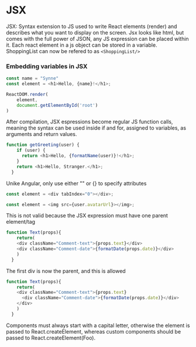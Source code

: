 
# JSX

JSX: Syntax extension to JS used to write React elements (render) and describes what you want to display on the screen.
Jsx looks like html, but comes with the full power of JSON, any JS expression can be placed within it.
Each react element in a js object can be stored in a variable.\
ShoppingList can now be refered to as `<ShoppingList/>`

### Embedding variables in JSX
```javascript
const name = "Synne"
const element = <h1>Hello, {name}!</h1>;

ReactDOM.render(
    element,
    document.getElementById('root')
)
```

After compilation, JSX espressions become regular JS function calls, meaning the syntax can be used 
inside if and for, assigned to variables, as arguments and return values.

```javascript
function getGreeting(user) {
    if (user) {
      return <h1>Hello, {formatName(user)}!</h1>;
    }
    return <h1>Hello, Stranger.</h1>;
  }
```
  
Unike Angular, only use either "" or {} to specify attributes
```javascript
const element = <div tabIndex="0"></div>;

const element = <img src={user.avatarUrl}></img>;
```

This is not valid because the JSX expression must have one parent element/tag
```javascript
function Text(props){
    return(
    <div className="Comment-text">{props.text}</div>
    <div className="Comment-date">{formatDate(props.date)}</div>
    )
  }
```

The first div is now the parent, and this is allowed
```javascript
function Text(props){
    return(
    <div className="Comment-text">{props.text}
      <div className="Comment-date">{formatDate(props.date)}</div>
    </div>
    )
  }
```

Components must always start with a capital letter, otherwise the element is passed to React.createElement,
whereas custom components should be passed to React.createElement(Foo).